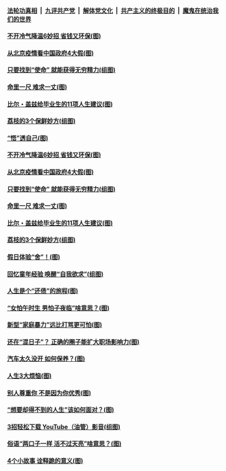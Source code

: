 

####  [法轮功真相](../../../../basic/blob/master/README.md?t=06230002) &nbsp;|&nbsp; [九评共产党](../../../../9ping.md/blob/master/README.md?t=06230002) &nbsp;|&nbsp; [解体党文化](../../../../jtdwh.md/blob/master/README.md?t=06230002)  &nbsp;|&nbsp; [共产主义的终极目的](../../../../gczydzjmd.md/blob/master/README.md?t=06230002) &nbsp;|&nbsp; [魔鬼在统治我们的世界](../../../../mgztzwmdsj.md/blob/master/README.md?t=06230002) 

#### [不开冷气降温6妙招 省钱又环保(图)](../pages/p8/937329.md?t=06230002) 

#### [从北京疫情看中国政府4大假(图)](../pages/p8/937196.md?t=06230002) 

#### [只要找到“使命” 就能获得无穷精力(组图)](../pages/p8/937159.md?t=06230002) 

#### [命里一尺 难求一丈(图)](../pages/p8/936782.md?t=06230002) 

#### [比尔・盖兹给毕业生的11项人生建议(图)](../pages/p8/936231.md?t=06230002) 

#### [荔枝的3个保鲜妙方(组图)](../pages/p8/936950.md?t=06230002) 

#### [“悟”透自己(图)](../pages/p8/936972.md?t=06230002) 

#### [不开冷气降温6妙招 省钱又环保(图)](../pages/p8/937329.md?t=06230002) 

#### [从北京疫情看中国政府4大假(图)](../pages/p8/937196.md?t=06230002) 

#### [只要找到“使命” 就能获得无穷精力(组图)](../pages/p8/937159.md?t=06230002) 

#### [命里一尺 难求一丈(图)](../pages/p8/936782.md?t=06230002) 

#### [比尔・盖兹给毕业生的11项人生建议(图)](../pages/p8/936231.md?t=06230002) 

#### [荔枝的3个保鲜妙方(组图)](../pages/p8/936950.md?t=06230002) 

#### [假日体验“舍”！(图)](../pages/p8/937183.md?t=06230002) 

#### [回忆童年经验 唤醒“自我欲求”(组图)](../pages/p8/937082.md?t=06230002) 

#### [人生是个“还债”的旅程(图)](../pages/p8/936768.md?t=06230002) 

#### [“女怕午时生 男怕子夜临”啥意思？(图)](../pages/p8/937081.md?t=06230002) 

#### [新型“家庭暴力”远比打骂更可怕(图)](../pages/p8/936230.md?t=06230002) 

#### [还在“混日子”？ 正确的圈子能扩大职场影响力(图)](../pages/p8/937049.md?t=06230002) 

#### [汽车太久没开 如何保养？(图)](../pages/p8/937035.md?t=06230002) 

#### [人生3大烦恼(图)](../pages/p8/936959.md?t=06230002) 

#### [别人尊重你 不是因为你优秀(图)](../pages/p8/936253.md?t=06230002) 

#### [“想要却得不到的人生”该如何面对？(图)](../pages/p8/936933.md?t=06230002) 

#### [3招轻松下载 YouTube（油管）影音(组图)](../pages/p8/936922.md?t=06230002) 

#### [俗语“两口子一样 活不过天亮”啥意思？(图)](../pages/p8/936917.md?t=06230002) 

#### [4个小故事 诠释跪的意义(图)](../pages/p8/936353.md?t=06230002) 

